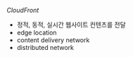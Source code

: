 _CloudFront_  
 - 정적, 동적, 실시간 웹사이트 컨텐츠를 전달
 - edge location
 - content delivery network
 - distributed network 
